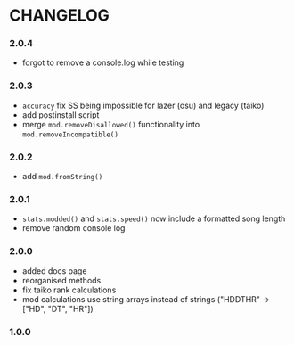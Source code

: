 # CHANGELOG

### 2.0.4

- forgot to remove a console.log while testing 

### 2.0.3

- `accuracy` fix SS being impossible for lazer (osu) and legacy (taiko)
- add postinstall script
- merge `mod.removeDisallowed()` functionality into `mod.removeIncompatible()`

### 2.0.2

- add `mod.fromString()` 

### 2.0.1

- `stats.modded()` and `stats.speed()` now include a formatted song length 
- remove random console log

### 2.0.0
- added docs page
- reorganised methods
- fix taiko rank calculations
- mod calculations use string arrays instead of strings ("HDDTHR" -> ["HD", "DT", "HR"])

### 1.0.0
